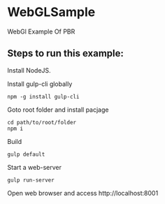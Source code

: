 # WebGLSample
WebGl Example Of PBR

## Steps to run this example:
Install NodeJS.

Install gulp-cli globally
>

    npm -g install gulp-cli

Goto root folder and install pacjage
>

    cd path/to/root/folder
    npm i

Build
>

    gulp default

Start a web-server
>

    gulp run-server

Open web browser and access http://localhost:8001